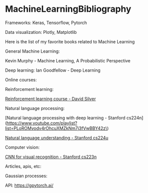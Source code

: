 # MachineLearningBibliography

Frameworks: Keras, Tensorflow, Pytorch

Data visualization: Plotly, Matplotlib

Here is the list of my favorite books related to Machine Learning

General Machine Learning:

Kevin Murphy - Machine Learning, A Probabilistic Perspective

Deep learning:
Ian Goodfellow - Deep Learning

Online courses:

Reinforcement learning:

[Reinforcement learning course - David Silver](https://www.youtube.com/playlist?list=PLqYmG7hTraZDM-OYHWgPebj2MfCFzFObQ)


Natural language processing:

[Natural language processing with deep learning - Stanford cs224n](https://www.youtube.com/playlist?list=PLoROMvodv4rOhcuXMZkNm7j3fVwBBY42z\)

[Natural language understanding - Stanford cs224u](https://www.youtube.com/playlist?list=PLoROMvodv4rObpMCir6rNNUlFAn56Js20)


Computer vision:

[CNN for visual recognition  - Stanford cs223n](https://www.youtube.com/playlist?list=PL3FW7Lu3i5JvHM8ljYj-zLfQRF3EO8sYv)

Articles, apis, etc:

Gaussian processes: 

API: https://gpytorch.ai/




